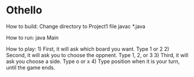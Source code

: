 # Othello

How to build:
	Change directory to Project1 file
	javac *.java

How to run:
	java Main


How to play:
	1) First, it will ask which board you want. Type 1 or 2
	2) Second, it will ask you to choose the oppnent. Type 1, 2, or 3
	3) Third, it will ask you choose a side. Type o or x
	4) Type position when it is your turn, until the game ends.
